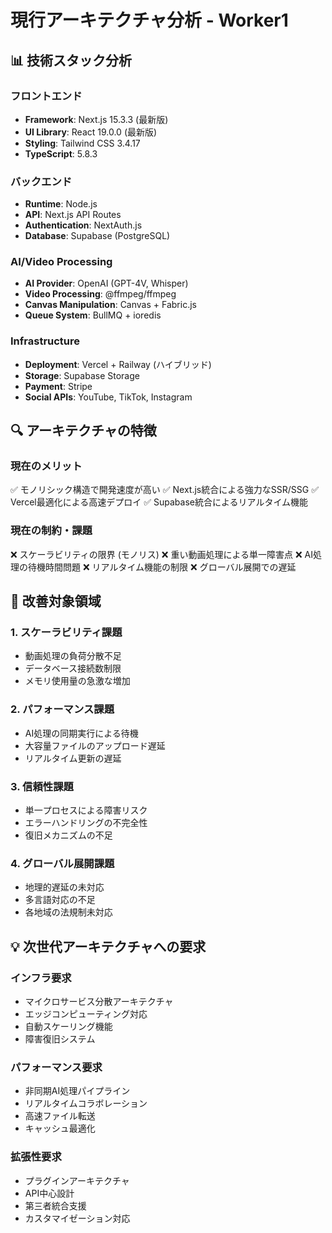 # 現行アーキテクチャ分析 - Worker1

## 📊 技術スタック分析

### フロントエンド
- **Framework**: Next.js 15.3.3 (最新版)
- **UI Library**: React 19.0.0 (最新版)
- **Styling**: Tailwind CSS 3.4.17
- **TypeScript**: 5.8.3

### バックエンド
- **Runtime**: Node.js
- **API**: Next.js API Routes
- **Authentication**: NextAuth.js
- **Database**: Supabase (PostgreSQL)

### AI/Video Processing
- **AI Provider**: OpenAI (GPT-4V, Whisper)
- **Video Processing**: @ffmpeg/ffmpeg
- **Canvas Manipulation**: Canvas + Fabric.js
- **Queue System**: BullMQ + ioredis

### Infrastructure
- **Deployment**: Vercel + Railway (ハイブリッド)
- **Storage**: Supabase Storage
- **Payment**: Stripe
- **Social APIs**: YouTube, TikTok, Instagram

## 🔍 アーキテクチャの特徴

### 現在のメリット
✅ モノリシック構造で開発速度が高い
✅ Next.js統合による強力なSSR/SSG
✅ Vercel最適化による高速デプロイ
✅ Supabase統合によるリアルタイム機能

### 現在の制約・課題
❌ スケーラビリティの限界 (モノリス)
❌ 重い動画処理による単一障害点
❌ AI処理の待機時間問題
❌ リアルタイム機能の制限
❌ グローバル展開での遅延

## 🎯 改善対象領域

### 1. スケーラビリティ課題
- 動画処理の負荷分散不足
- データベース接続数制限
- メモリ使用量の急激な増加

### 2. パフォーマンス課題
- AI処理の同期実行による待機
- 大容量ファイルのアップロード遅延
- リアルタイム更新の遅延

### 3. 信頼性課題
- 単一プロセスによる障害リスク
- エラーハンドリングの不完全性
- 復旧メカニズムの不足

### 4. グローバル展開課題
- 地理的遅延の未対応
- 多言語対応の不足
- 各地域の法規制未対応

## 💡 次世代アーキテクチャへの要求

### インフラ要求
- マイクロサービス分散アーキテクチャ
- エッジコンピューティング対応
- 自動スケーリング機能
- 障害復旧システム

### パフォーマンス要求
- 非同期AI処理パイプライン
- リアルタイムコラボレーション
- 高速ファイル転送
- キャッシュ最適化

### 拡張性要求
- プラグインアーキテクチャ
- API中心設計
- 第三者統合支援
- カスタマイゼーション対応